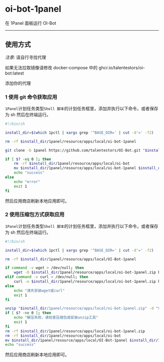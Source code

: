 # oi-bot-1panel

在 1Panel 面板运行 OI-Bot

---

## 使用方式

_注意:_ 请自行寻找代理

如果无法拉取镜像请修改 docker-compose 中的 ghcr.io/talentestors/oi-bot:latest

添加你的代理

### 1 使用 git 命令获取应用

`1Panel`计划任务类型`Shell 脚本`的计划任务框里，添加并执行以下命令，或者保存为 sh 然后在终端运行。

```bash
#!/bin/sh

install_dir=$(which 1pctl | xargs grep '^BASE_DIR=' | cut -d'=' -f2)

rm -rf $install_dir/1panel/resource/apps/local/oi-bot-1panel

git clone -b 1panel https://github.com/talentestors/OI-Bot.git "$install_dir/1panel/resource/apps/local/oi-bot-1panel"

if [ $? -eq 0 ]; then
    rm -rf $install_dir/1panel/resource/apps/local/oi-bot
    mv $install_dir/1panel/resource/apps/local/oi-bot-1panel $install_dir/1panel/resource/apps/local/oi-bot
    echo "success"
else
    echo "error"
    exit 1
fi
```

然后应用商店刷新本地应用即可。

### 2 使用压缩包方式获取应用

`1Panel`计划任务类型`Shell 脚本`的计划任务框里，添加并执行以下命令，或者保存为 sh 然后在终端运行。

```bash
#!/bin/sh

install_dir=$(which 1pctl | xargs grep '^BASE_DIR=' | cut -d'=' -f2)

rm -rf $install_dir/1panel/resource/apps/local/OI-Bot-1panel

if command -v wget > /dev/null; then
    wget -O $install_dir/1panel/resource/apps/local/oi-bot-1panel.zip https://github.com/talentestors/OI-Bot/archive/refs/heads/1panel.zip
elif command -v curl > /dev/null; then
    curl -o $install_dir/1panel/resource/apps/local/oi-bot-1panel.zip https://github.com/talentestors/OI-Bot/archive/refs/heads/1panel.zip
else
    echo "请先安装wget或curl"
    exit 1
fi

unzip "$install_dir/1panel/resource/apps/local/oi-bot-1panel.zip" -d "$install_dir/1panel/resource/apps/local/"
if [ $? -ne 0 ]; then
    echo "解压失败，请检查压缩包或安装unzip工具"
    exit 1
fi
rm -rf $install_dir/1panel/resource/apps/local/oi-bot-1panel.zip
rm -rf $install_dir/1panel/resource/apps/local/oi-bot
mv $install_dir/1panel/resource/apps/local/OI-Bot-1panel $install_dir/1panel/resource/apps/local/oi-bot
echo "success"
```

然后应用商店刷新本地应用即可。
